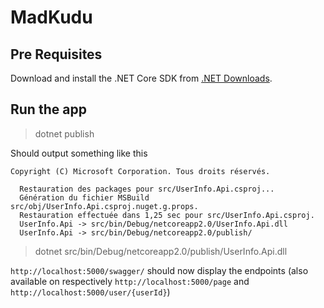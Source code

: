 # MadKudu

## Pre Requisites

Download and install the .NET Core SDK from [.NET Downloads](https://dotnet.microsoft.com/download).

## Run the app

> dotnet publish

Should output something like this

``` Microsoft (R) Build Engine version 15.9.20+g88f5fadfbe pour .NET Core
Copyright (C) Microsoft Corporation. Tous droits réservés.

  Restauration des packages pour src/UserInfo.Api.csproj...
  Génération du fichier MSBuild src/obj/UserInfo.Api.csproj.nuget.g.props.
  Restauration effectuée dans 1,25 sec pour src/UserInfo.Api.csproj.
  UserInfo.Api -> src/bin/Debug/netcoreapp2.0/UserInfo.Api.dll
  UserInfo.Api -> src/bin/Debug/netcoreapp2.0/publish/
  ```

  > dotnet src/bin/Debug/netcoreapp2.0/publish/UserInfo.Api.dll

  `http://localhost:5000/swagger/` should now display the endpoints (also available on respectively `http://localhost:5000/page` and `http://localhost:5000/user/{userId}`)